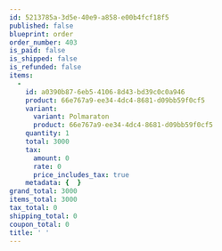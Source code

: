 ```yaml
---
id: 5213785a-3d5e-40e9-a858-e00b4fcf18f5
published: false
blueprint: order
order_number: 403
is_paid: false
is_shipped: false
is_refunded: false
items:
  -
    id: a0390b87-6eb5-4106-8d43-bd39c0c0a946
    product: 66e767a9-ee34-4dc4-8681-d09bb59f0cf5
    variant:
      variant: Polmaraton
      product: 66e767a9-ee34-4dc4-8681-d09bb59f0cf5
    quantity: 1
    total: 3000
    tax:
      amount: 0
      rate: 0
      price_includes_tax: true
    metadata: {  }
grand_total: 3000
items_total: 3000
tax_total: 0
shipping_total: 0
coupon_total: 0
title: ' '
---
```

